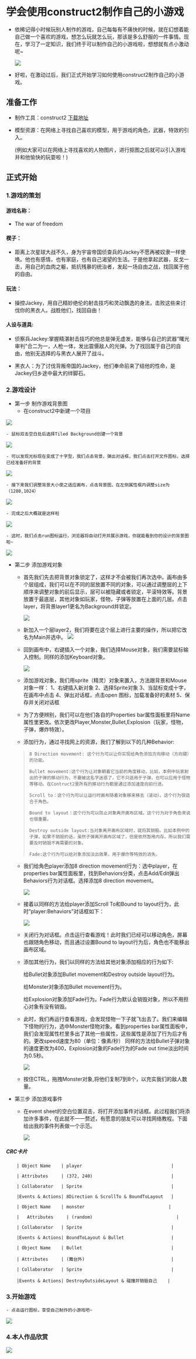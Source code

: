 # 学会使用construct2制作自己的小游戏

- 依稀记得小时候玩别人制作的游戏，自己每每有不痛快的时候，就在幻想着能自己做一个喜欢的游戏，想怎么玩就怎么玩，那该是多么舒服的一件事情。现在，学习了一定知识，我们终于可以制作自己的小游戏啦，想想就有点小激动呢~

    ![](https://i01piccdn.sogoucdn.com/faaa05f9eea28625)
- 好啦，在激动过后，我们正式开始学习如何使用construct2制作自己的小游戏。

## 准备工作

- 制作工具：construct2 [下载地址](https://i01piccdn.sogoucdn.com/faaa05f9eea28625)

- 模型资源：在网络上寻找自己喜欢的模型，用于游戏的角色，武器，特效的引入。

  (例如大家可以在网络上寻找喜欢的人物图片，进行抠图之后就可以引入游戏并和他愉快的玩耍啦！)

## 正式开始

### 1.游戏的策划

#### 游戏名称：

- The war of freedom

#### 楔子：

- 距离上次星球大战不久，身为宇宙帝国侦查兵的Jackey不愿再被奴隶一样使唤。他也有感情，也有家庭，也有自己渴望的生活。于是他拿起武器，反戈一击，用自己的血肉之躯，抵抗残暴的统治者，发起一场自由之战，找回属于他的自由。

#### 玩法：

- 操控Jackey，用自己精妙绝伦的射击技巧和灵动飘逸的身法，击败这些来讨伐你的黑衣人。战胜他们，找回自由！

#### 人设与道具:

- 侦察兵Jackey:掌握精湛射击技巧的他总是弹无虚发，能够与自己的武器“曙光审判”合二为一，人枪一体，发出震慑敌人的光弹。为了找回属于自己的自由，他别无选择的与黑衣人展开了战斗。

- 黑衣人：为了讨伐背叛帝国的Jackey，他们奉命前来了结他的性命，是Jackey归乡途中最大的绊脚石。

### 2.游戏设计

- 第一步 制作游戏背景图
    - 在construct2中新建一个项目

![](http://a4.qpic.cn/psb?/V1186OFx1RNIby/OaoJ8Kd7oZAGXH52Xhv0iNb7kJIQXtvPYedjzE9hwpQ!/m/dC8BAAAAAAAAnull&bo=1gGbAQAAAAADB28!&rf=photolist&t=5)

    - 鼠标双击空白处后选择Tiled Background创建一个背景
![](http://a4.qpic.cn/psb?/V1186OFx1RNIby/Cc5NH4X3Z3BuTeYVQlpj7MvVMQ5W*pyPHB0tFQ5J68M!/m/dFMBAAAAAAAAnull&bo=WAIGAgAAAAADB3w!&rf=photolist&t=5)
    
    - 可以发现光标现在变成了十字型，我们点击背景，弹出对话框，我们点击打开文件图标，选择已经准备好的背景
![](http://a3.qpic.cn/psb?/V1186OFx1RNIby/ZZo3R4Km3AGvE6Z*Qchn32MaFgEeMBC9QJmhGrZv2Lg!/m/dFYAAAAAAAAAnull&bo=BAKJAQAAAAADB6w!&rf=photolist&t=5)

    - 接下来我们调整背景大小使之适应画布，点击背景图，在左侧属性框内调整size为（1280,1024）
![](http://a2.qpic.cn/psb?/V1186OFx1RNIby/IlL1aNXQ4oToVL8jHVwj8uP6mSEqUsEx.Z*zu9njfRA!/m/dDUBAAAAAAAAnull&bo=*ADLAAAAAAADBxU!&rf=photolist&t=5)
    
    - 完成之后大概就是这样啦
![](http://a2.qpic.cn/psb?/V1186OFx1RNIby/KcoEq9GuohQHF59*QTU5cNpy.RwQwaf5wTD1gxJNbNA!/m/dEkBAAAAAAAAnull&bo=ewcPBAAAAAADB1U!&rf=photolist&t=5)
    
    - 这时，我们点击run图标运行，浏览器将自动打开并展示游戏，你就能看到你的设计的背景图啦~
![](http://a4.qpic.cn/psb?/V1186OFx1RNIby/yF6Etg9.W*8KkNTVnO5Vt9yPH2PR1ngh2HiLfhSZUcw!/m/dDMBAAAAAAAAnull&bo=agFsAAAAAAADByU!&rf=photolist&t=5)

- 第二步 添加游戏对象

    - 首先我们先去把背景对象锁定了，这样才不会被我们再次选中。画布由多个层组成，我们可以在不同的层放置不同的对象，可以通过调整层的上下顺序来调整对象的前后显示，层可以被隐藏或者锁定，平滚特效等。背景放置于最底层，其他对象如玩家，怪物，子弹等放置在上面的几层。点击layer，将背景layer1更名为Background并锁定。

        ![](http://a1.qpic.cn/psb?/V1186OFx1RNIby/75p2vNeCDEMr5DxrAris.*RR*rIld0SDr2mWjkEGYC0!/m/dDQBAAAAAAAAnull&bo=GAHeAQAAAAADB.Q!&rf=photolist&t=5)    
    -  新加入一个层layer2，我们将要在这个层上进行主要的操作，所以把它改名为Main并选中。
![](http://a1.qpic.cn/psb?/V1186OFx1RNIby/MfnybTvGqi8eQcDRLYEvbsSJ6wnseY9VI*UI8lgoseE!/m/dFQBAAAAAAAAnull&bo=GAFlAAAAAAADB14!&rf=photolist&t=5)

    - 回到画布中，右键插入一个对象，我们选择Mouse对象，我们需要鼠标输入控制。同样的添加Keyboard对象。

        ![](http://a3.qpic.cn/psb?/V1186OFx1RNIby/hFmIf72d09v8of6ePMl5eHemsYIttoyIUSCKTfFvC28!/m/dFIBAAAAAAAAnull&bo=WAIGAgAAAAADB3w!&rf=photolist&t=5)

    - 添加游戏对象，我们用sprite（精灵）对象来置入，方法跟背景和Mouse对象一样： 
    1、右键插入新对象 
    2、选择Sprite对象 
    3、当鼠标变成十字，在画布中点击 
    4、弹出对话框，点击open 图标，加载准备好的素材
    5、保存并关闭对话框 
    
    - 为了方便辨别，我们可以在他们各自的Properties bar属性面板里将Name属性里更改。依次更改Player,Monster,Bullet,Explosion（玩家，怪物，子弹，爆炸特效）。
    
    - 添加行为，通过寻找网上的资源，我们了解到以下的几种Behavior:
    
    >     8 Direction movement: 这个行为可以让你实现给角色添加方向移动（方向键）的功能。 
    >  
    >     Bullet movement:这个行为让对象朝着它当前的角度移动，比如，本例中玩家射出的子弹的移动行为，不要被这名字迷惑了，它不只适用于子弹，也可以应用于怪物等移动。在Contruct2里所有的移动行为都是通过添加速度向前行进。 
    > 
    >     Scroll to：这个行为可以让运行时画布随着对象移来移去（滚动）。这个行为很适合于角色。 
    > 
    >     Bound to layout：这个行为可以防止对象离开画布区域。这个行为对于角色来说也很重要。 
    > 
    >     Destroy outside layout:当对象离开画布区域时，就将其销毁。比如本例中的子弹，如果不销毁的话，虽然子弹离开画布区域了，但是依然暂用内存。所以我们需要及时销毁不再需要的对象。 
    > 
    >     Fade:这个行为可以给对象添加淡出效果，用于爆炸等特效的消失。

    - 我们给角色player添加8 direction movement行为：选中player，在properties bar属性面板里，找到Behaviors分类，点击Add/Edit弹出Behaviors行为对话框。选择添加8 direction movement。

        ![](http://a3.qpic.cn/psb?/V1186OFx1RNIby/swzhDnd*tklLcAYezk8bex4qYUFTbmajD5P46hwOwhQ!/m/dFIBAAAAAAAAnull&bo=pwGvAQAAAAADByo!&rf=photolist&t=5)

    - 接着以同样的方法给player添加Scroll To和Bound to layout行为，此时”player:Behaviors”对话框如下：

        ![](http://a1.qpic.cn/psb?/V1186OFx1RNIby/TjKC7U1hwhwCptJ4gbHPUdeewvwPsqf9JwhGKcVeTA0!/m/dDQBAAAAAAAAnull&bo=XAEZAQAAAAADB2c!&rf=photolist&t=5)

    - 关闭行为对话框。点击运行查看游戏！此时我们已经可以移动角色，屏幕也跟随角色移动，而且通过设置Bound to layout行为后，角色也不能移出画布区域。
    
    - 添加其他行为，我们以同样的方法给其他对象添加相应的行为如下:

        给Bullet对象添加Bullet movement和Destroy outside layout行为。 
        
        给Monster对象添加Bullet movement行为。 
        
        给Explosion对象添加Fade行为。Fade行为默认会销毁对象，所以不用担心对象有没有销毁。

    - 此时，我们再运行查看游戏，会发现怪物一下子就飞出去了。我们来编辑下怪物的行为，选中Monster怪物对象。看到properties bar属性面板中，我们会发现属性栏里多出了其他一些属性，这些属性是添加了行为后才有的。更改speed速度为80（单位：像素/秒） 
同样的方法给Bullet子弹对象的速度更改为400，Explosion对象的Fade行为的Fade out time淡出时间为0.5秒。

        ![](https://www.scirra.com/images/articles/bulletproperties.png)
    
    - 按住CTRL，拖拽Monster对象,将他们复制7到8个，以充实我们的敌人数量。

- 第三步 添加游戏事件
    - 在event sheet的空白位置双击，将打开添加事件对话框。此过程我们将添加许多事件，在此就不一一赘述，有愿意的朋友可以寻找网络教程。下面给出我的事件列表做一个示范。

        ![](http://a3.qpic.cn/psb?/V1186OFx1RNIby/2lLrE43dBBJj*gp0g2jQASjLbcChG5D1hvI2Mbhg9iI!/m/dFoAAAAAAAAAnull&bo=QwKJAgAAAAADB.g!&rf=photolist&t=5)

##### CRC卡片        
    
        | Object Name    | player                                  |
        
        | Attributes     | (372, 240)                              |

        | Collaborator   | Sprite                                  |
        
        |Events & Actions| 8Direction & ScrollTo & BoundToLayout   |
        
        | Object Name    | monster                                |
        
        |   Attributes     | (random)                                |
        
        | Collaborator   | Sprite                                  |
        
        |Events & Actions| BoundToLayout & Bullet                  |
        
        | Object Name    | Bullet                                  |
        
        | Attributes     | (舞台外)                                 |
        
        | Collaborator   | Sprite                                  |
        
        |Events & Actions| DestroyOutsideLayout & 碰撞并销毁自己    |
        
### 3.开始游戏

    - 点击运行图标，享受自己制作的小游戏吧~

![](https://img01.sogoucdn.com/net/a/04/link?url=https%3A%2F%2Fimg03.sogoucdn.com%2Fapp%2Fa%2F100520093%2Fe18d20c94006dfe0-2857e2f09ca9e0a0-f60d384c0f32915091b75eb0964f1112.jpg&appid=122)

### 4.本人作品欣赏

![](images\动图.gif)










    


        



